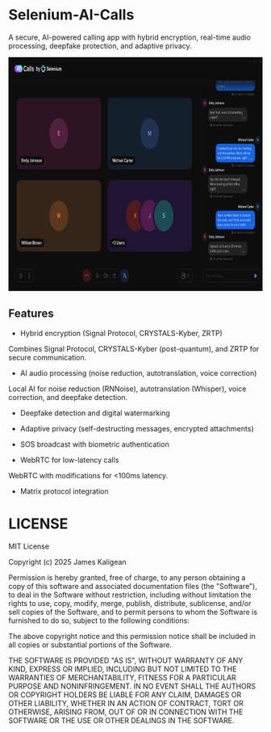 # Selenium-AI-Calls
A secure, AI-powered calling app with hybrid encryption, real-time audio processing, deepfake protection, and adaptive privacy.
<p align="center"><img width="720" height="463" src="AI Calls Chat.png" alt="Defi Bot interface" /></p>

## Features
- Hybrid encryption (Signal Protocol, CRYSTALS-Kyber, ZRTP)

Combines Signal Protocol, CRYSTALS-Kyber (post-quantum), and ZRTP for secure communication.

- AI audio processing (noise reduction, autotranslation, voice correction)
  
Local AI for noise reduction (RNNoise), autotranslation (Whisper), voice correction, and deepfake detection.

- Deepfake detection and digital watermarking

- Adaptive privacy (self-destructing messages, encrypted attachments)

- SOS broadcast with biometric authentication

- WebRTC for low-latency calls

WebRTC with modifications for <100ms latency.

- Matrix protocol integration

# LICENSE
MIT License

Copyright (c) 2025 James Kaligean

Permission is hereby granted, free of charge, to any person obtaining a copy
of this software and associated documentation files (the "Software"), to deal
in the Software without restriction, including without limitation the rights
to use, copy, modify, merge, publish, distribute, sublicense, and/or sell
copies of the Software, and to permit persons to whom the Software is
furnished to do so, subject to the following conditions:

The above copyright notice and this permission notice shall be included in all
copies or substantial portions of the Software.

THE SOFTWARE IS PROVIDED "AS IS", WITHOUT WARRANTY OF ANY KIND, EXPRESS OR
IMPLIED, INCLUDING BUT NOT LIMITED TO THE WARRANTIES OF MERCHANTABILITY,
FITNESS FOR A PARTICULAR PURPOSE AND NONINFRINGEMENT. IN NO EVENT SHALL THE
AUTHORS OR COPYRIGHT HOLDERS BE LIABLE FOR ANY CLAIM, DAMAGES OR OTHER
LIABILITY, WHETHER IN AN ACTION OF CONTRACT, TORT OR OTHERWISE, ARISING FROM,
OUT OF OR IN CONNECTION WITH THE SOFTWARE OR THE USE OR OTHER DEALINGS IN THE
SOFTWARE.
